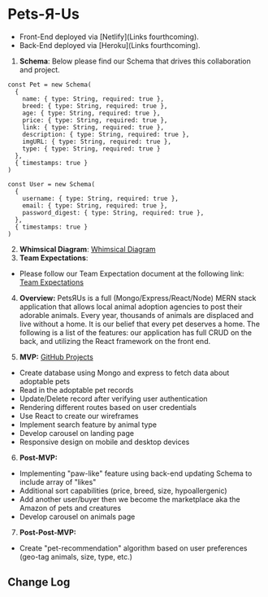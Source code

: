 # Pets-Я-Us

- Front-End deployed via [Netlify](Links fourthcoming).
- Back-End deployed via [Heroku](Links fourthcoming).

1. **Schema**: Below please find our Schema that drives this collaboration and project.

```
const Pet = new Schema(
  {
    name: { type: String, required: true },
    breed: { type: String, required: true },
    age: { type: String, required: true },
    price: { type: String, required: true },
    link: { type: String, required: true },
    description: { type: String, required: true },
    imgURL: { type: String, required: true },
    type: { type: String, required: true }
  },
  { timestamps: true }
)

const User = new Schema(
  {
    username: { type: String, required: true },
    email: { type: String, required: true },
    password_digest: { type: String, required: true },
  },
  { timestamps: true }
)
```

2.  **Whimsical Diagram**:
    [Whimsical Diagram](https://whimsical.com/pets-r-us-BYYb4aEnZ6ZQp5euw1pyeM)
3.  **Team Expectations**:

- Please follow our Team Expectation document at the following link:
  [Team Expectations](https://docs.google.com/document/d/1eA6QCDwI73bZnpWVY_Xw4I9eVHkmDq72QwM7xrcqa0I/edit?usp=sharing)

4. **Overview:** PetsЯUs is a full (Mongo/Express/React/Node) MERN stack application that allows local animal adoption agencies to post their adorable animals. Every year, thousands of animals are displaced and live without a home. It is our belief that every pet deserves a home. The following is a list of the features: our application has full CRUD on the back, and utilizing the React framework on the front end.

5. **MVP:** [GitHub Projects](https://github.com/jessicamyee/pets-r-us/projects/1)

- Create database using Mongo and express to fetch data about adoptable pets
- Read in the adoptable pet records
- Update/Delete record after verifying user authentication
- Rendering different routes based on user credentials
- Use React to create our wireframes
- Implement search feature by animal type
- Develop carousel on landing page
- Responsive design on mobile and desktop devices

6. **Post-MVP:**

- Implementing "paw-like" feature using back-end updating Schema to include array of "likes"
- Additional sort capabilities (price, breed, size, hypoallergenic)
- Add another user/buyer then we become the marketplace aka the Amazon of pets and creatures
- Develop carousel on animals page

7. **Post-Post-MVP:**

- Create "pet-recommendation" algorithm based on user preferences (geo-tag animals, size, type, etc.)

## Change Log
